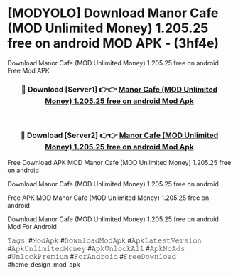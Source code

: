 # [MODYOLO] Download Manor Cafe (MOD Unlimited Money) 1.205.25 free on android MOD APK - (3hf4e)
Download Manor Cafe (MOD Unlimited Money) 1.205.25 free on android Free Mod APK

<div align="center">
<h3>🔴 Download [Server1] 👉👉 <a href="https://apk-comot.site?title=Manor_Cafe_(MOD_Unlimited_Money)_1.205.25_free_on_android">Manor Cafe (MOD Unlimited Money) 1.205.25 free on android Mod Apk</a></h3><br>

<h3>🔴 Download [Server2] 👉👉 <a href="https://apk-comot.site?title=Manor_Cafe_(MOD_Unlimited_Money)_1.205.25_free_on_android">Manor Cafe (MOD Unlimited Money) 1.205.25 free on android Mod Apk</a></h3>
</div>


Free Download APK MOD Manor Cafe (MOD Unlimited Money) 1.205.25 free on android

Download Manor Cafe (MOD Unlimited Money) 1.205.25 free on android 

Free APK MOD Manor Cafe (MOD Unlimited Money) 1.205.25 free on android 

Download Manor Cafe (MOD Unlimited Money) 1.205.25 free on android Mod For Android

𝚃𝚊𝚐𝚜: #𝙼𝚘𝚍𝙰𝚙𝚔 #𝙳𝚘𝚠𝚗𝚕𝚘𝚊𝚍𝙼𝚘𝚍𝙰𝚙𝚔 #𝙰𝚙𝚔𝙻𝚊𝚝𝚎𝚜𝚝𝚅𝚎𝚛𝚜𝚒𝚘𝚗 #𝙰𝚙𝚔𝚄𝚗𝚕𝚒𝚖𝚒𝚝𝚎𝚍𝙼𝚘𝚗𝚎𝚢 #𝙰𝚙𝚔𝚄𝚗𝚕𝚘𝚌𝚔𝙰𝚕𝚕 #𝙰𝚙𝚔𝙽𝚘𝙰𝚍𝚜 #𝚄𝚗𝚕𝚘𝚌𝚔𝙿𝚛𝚎𝚖𝚒𝚞𝚖 #𝙵𝚘𝚛𝙰𝚗𝚍𝚛𝚘𝚒𝚍 #𝙵𝚛𝚎𝚎𝙳𝚘𝚠𝚗𝚕𝚘𝚊𝚍 #home_design_mod_apk